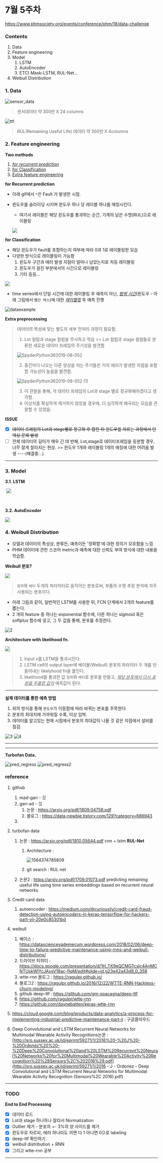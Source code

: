 # 7월 5주차

https://www.phmsociety.org/events/conference/phm/18/data-challenge

### Contents

1. Data
2. Feature engineering
3. Model
   1. LSTM
   2. AutoEncoder
   3. ETC) Mask-LSTM, RUL-Net...
4. Weibull Distribution



### 1. Data

![sensor_data](https://user-images.githubusercontent.com/38639633/62459789-3d7ed380-b7bb-11e9-9b84-1098e361ecfb.PNG)

> 센서데이터 약 300만 X 24 columns

![ttf](https://user-images.githubusercontent.com/38639633/62459865-6606cd80-b7bb-11e9-8b6c-871fba6c2402.PNG)

> RUL(Remaining Useful Life) 데이터 약 300만 X 4columns



### 2. Feature engineering

**Two methods**

1. <u>*for recurrent prediction*</u>
2. <u>for Classification</u>
3. <u>Extra feature engineering</u>



**for Recurrent prediction**

- 아래 gif에서 `*`은 Fault 가 발생한 시점.

- 윈도우를 슬라이딩 시키며 윈도우 하나 당 레이블 하나를 매칭시킨다.

  - 여기서 레이블은 해당 윈도우를 통과하는 순간, 기계의 남은 수명(RUL)으로 레이블링

  ![](http://i.imgur.com/hkpM09J.gif)

**for Classification**

- 해당 윈도우가 fault를 포함하는지 여부에 따라 0과 1로 레이블링한 모습
- 다양한 방식으로 레이블링이 가능함
  1. 윈도우 구간과 에러 발생 지점이 얼마나 남았는지로 차등 레이블링
  2. 윈도우가 걸친 부분에서의 시간으로 레이블링 
  3. 기타 등등...

![](http://i.imgur.com/osjA1uZ.gif)

- time series에서 단일 시간에 대한 레이블링 후 예측이 아닌, <u>*범위 시간*</u>(윈도우 - 아래 그림에서 `빨간 박스`)에 대한 <u>*레이블링*</u> 후 예측 진행

  

![dataexample](https://user-images.githubusercontent.com/38639633/62460686-a5361e00-b7bd-11e9-8428-00e7d3592c55.png)



**Extra preprocessing**

> 데이터의 특성에 맞는 별도의 세부 전처리 과정이 필요함.
>
> 1. Lot 컬럼과 stage 컬럼을 무시하고 학습 >> Lot 컬럼과 stage 컬럼들로 분류한 새로운 데이터 프레임의 주기성을 발견함
>
> ![SpyderPython362019-08-052](https://user-images.githubusercontent.com/38639633/62465523-0bc13900-b7ca-11e9-8f5b-28a7ff919a63.gif)
>
> 2. 중간마다 나오는 다른 양상을 띄는 주기들은 거의 에러가 발생한 지점을 포함할 가능성이 높음을 발견함.
>
> ![SpyderPython362019-08-052 (1)](https://user-images.githubusercontent.com/38639633/62465524-0bc13900-b7ca-11e9-8bae-99484b640cc0.gif)
>
> 3. 이 관찰을 통해, 각 데이터 프레임의 Lot과 stage 별로  정규화해야겠다고 생각함.
> 4. 이상치를 확실하게 제거하지 않았을 경우에, 더 심각하게 왜곡되는 모습을 관찰할 수 있었음. 



**ISSUE**

- [x] ~~데이터 프레임의 Lot과 stage별로 정규화 후 합친 뒤 윈도우를 자르는 과정에서 인덱싱 문제 발생~~
- [ ] 전체 데이터의 길이가 매우 긴 데 반해, Lot,stage로 데이터프레임을 등분할 경우, 너무 잘게 잘라지는 현상. >> 윈도우 1개와 레이블링 1개의 매칭에 대한 어려움 발생 ----(해결중...)

---

### 3. Model

**3.1. LSTM**

​	![](https://encrypted-tbn0.gstatic.com/images?q=tbn:ANd9GcQSJYj7z9Sxx-YW4vzMwQaggE2Z0XXzc1OjiLK4KOkRF2KC4wsk0A)

​	

**3.2. AutoEncoder**

![](https://github.com/ydy8989/PHM_Study/blob/master/pic/lstmauto.png?raw=true)



### 4. Weibull Distribution

- 모델과 데이터의 특성상, 분류든, 예측이든 '정확함'에 대한 정의가 모호함을 느낌
- PHM 데이터에 관한 스코어 metric과 예측에 대한 신뢰도 부여 방식에 대한 내용을 학습함.

**Weibull 분포?**

![](https://imgur.com/maUHyto.gif)

> `알파`와 `베타` 두개의 파라미터로 움직이는 분포로써, 부품의 수명 추정 분석에 자주 사용되는 분포이다. 

- 아래 그림과 같이, 일반적인 LSTM를 사용한 뒤, FCN 단계에서 2개의 feature를 뽑는다. 
- 2 개의 feature 중 하나는 exponential 함수에, 다른 하나는 sigmoid 혹은 softplus 함수에 넣고, 그 두 값을 통해, 분포를 추정한다. 

![2](https://user-images.githubusercontent.com/38639633/62464008-753f4880-b7c6-11e9-961b-711f18e1bb87.PNG)

**Architecture with likelihood fn.**



![](http://i.imgur.com/gEAoMQ4.png)

> 1. Input x를 LSTM을 통과시킨다.
> 2. LSTM cell의 output layer에 베이불(Weibull) 분포의 파라미터 두 개를 만들어내는 likelyhood fn을 붙인다.
> 3. likelihood를 통과한 값 `알파`와 `베타`로 분포를 만들고, <u>*해당 분포에서 다시 표본을 추출한 값이*</u> 예측값이 된다. 

---

**실제 데이터를 통한 예측 방법**

1. 위의 방식을 통해 `윈도우`가 이동함에 따라 바뀌는 분포를 주목한다. 
2. 분포의 최대치에 가까워질 수록, 이상 임박.
3. 데이터를 알고있는 현재 시점에서 분포의 최대값이 나올 것 같은 지점에서 설비를 점검.

![3](https://user-images.githubusercontent.com/38639633/62464786-7f624680-b7c8-11e9-87b8-f3a9a1a043d4.PNG)
![4](https://user-images.githubusercontent.com/38639633/62464787-7f624680-b7c8-11e9-896f-4c5074ab4f86.PNG)

---

---

**Turbofan Data.**

![pred_regress](https://user-images.githubusercontent.com/38639633/62465071-057e8d00-b7c9-11e9-97b4-ebb085eebba6.png)
![pred_regress2](https://user-images.githubusercontent.com/38639633/62465072-06172380-b7c9-11e9-9b6c-76e4f76a5253.png)

### reference

1. github
   1. mad-gan - 깃
   2. gan-ad - 깃
      1. 논문 : https://arxiv.org/pdf/1809.04758.pdf
      2. 블로그 : https://data-newbie.tistory.com/129?category=686943
   3. 

2. turbofan data

   1. 논문 : https://arxiv.org/pdf/1810.05644.pdf cnn + lstm **RUL-Net**

      1. Architecture :

         ![1564374785809](https://user-images.githubusercontent.com/38639633/62465712-868a5400-b7ca-11e9-9819-ae0f5868631e.png)

      2. git search : RUL net

   2. 논문2 : https://arxiv.org/pdf/1709.01073.pdf predicting remaining useful life using time series embeddings based on recurrent neural networks

3. Credit card data

   1. autoencoder : https://medium.com/@curiousily/credit-card-fraud-detection-using-autoencoders-in-keras-tensorflow-for-hackers-part-vii-20e0c85301bd

4. weibull

   1. 베이스 : https://datasciencevademecum.wordpress.com/2018/02/06/deep-time-to-failure-predictive-maintenance-using-rnns-and-weibull-distributions/
   2. 드라이브 피피티 : https://docs.google.com/presentation/d/1H_TK9eQCMGTcslc4AnMCNTUskWIYcJAxsV18ac-fIqM/edit#slide=id.g23e42a43d9_0_358
   3. wtte-rnn 블로그 : https://ragulpr.github.io/
   4. 블로그2 : https://ragulpr.github.io/2016/12/22/WTTE-RNN-Hackless-churn-modeling/
   5. github deep-ttf : https://github.com/gm-spacagna/deep-ttf
   6. https://github.com/ragulpr/wtte-rnn
   7. https://github.com/daynebatten/keras-wtte-rnn

5. https://cloud.google.com/blog/products/data-analytics/a-process-for-implementing-industrial-predictive-maintenance-part-ii : 구글클라우드

6. Deep Convolutional and LSTM Recurrent
   Neural Networks for Multimodal Wearable
   Activity Recognitions논문 : [http://sro.sussex.ac.uk/id/eprint/59271/1/2016%20-%20J%20-%20Ordonez%20%20-%20Deep%20Convolutional%20and%20LSTM%20Recurrent%20Neural%20Networks%20for%20Multimodal%20Wearable%20Activity%20Recognition%20%28Sensors%2C%202016%29.pdf](http://sro.sussex.ac.uk/id/eprint/59271/1/2016 - J - Ordonez  - Deep Convolutional and LSTM Recurrent Neural Networks for Multimodal Wearable Activity Recognition (Sensors%2C 2016).pdf)

   

---

### TODO

**End to End Processing**

- [x] 데이터 로드
- [x] Lot과 stage 하나하나 잘라서 Normalization
- [x] Outlier 제거 - 분포의 +- 3%의 양 사이드를 제거
- [x] 윈도우로 자르되, 에러 하나라도 끼면 다 1 아니면 0으로 labeling
- [x] deep-ttf 확인하기
- [x] weibull distribution + RNN
- [x] 그리고 wtte-rnn 공부

---



